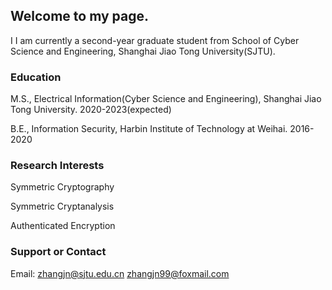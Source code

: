 ## Welcome to my page.
I I am currently a second-year graduate student from School of Cyber Science and Engineering, Shanghai Jiao Tong University(SJTU).

### Education

M.S., Electrical Information(Cyber Science and Engineering), Shanghai Jiao Tong University. 2020-2023(expected) 

B.E., Information Security, Harbin Institute of Technology at Weihai. 2016-2020


### Research Interests

Symmetric Cryptography

Symmetric Cryptanalysis

Authenticated Encryption

### Support or Contact

Email: zhangjn@sjtu.edu.cn  zhangjn99@foxmail.com
